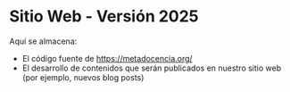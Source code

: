 # Sitio Web - Versión 2025

Aquí se almacena:

* El código fuente de https://metadocencia.org/
* El desarrollo de contenidos que serán publicados en nuestro sitio web (por ejemplo, nuevos blog posts)
